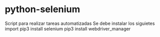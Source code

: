 # python-selenium
Script para realizar tareas automatizadas
Se debe instalar los siguietes import
pip3 install selenium
pip3 install webdriver_manager

